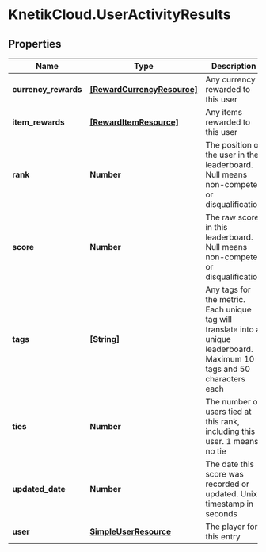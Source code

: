 # KnetikCloud.UserActivityResults

## Properties
Name | Type | Description | Notes
------------ | ------------- | ------------- | -------------
**currency_rewards** | [**[RewardCurrencyResource]**](RewardCurrencyResource.md) | Any currency rewarded to this user | [optional] 
**item_rewards** | [**[RewardItemResource]**](RewardItemResource.md) | Any items rewarded to this user | [optional] 
**rank** | **Number** | The position of the user in the leaderboard. Null means non-compete or disqualification | [optional] 
**score** | **Number** | The raw score in this leaderboard. Null means non-compete or disqualification | [optional] 
**tags** | **[String]** | Any tags for the metric. Each unique tag will translate into a unique leaderboard. Maximum 10 tags and 50 characters each | [optional] 
**ties** | **Number** | The number of users tied at this rank, including this user. 1 means no tie | [optional] 
**updated_date** | **Number** | The date this score was recorded or updated. Unix timestamp in seconds | [optional] 
**user** | [**SimpleUserResource**](SimpleUserResource.md) | The player for this entry | 


